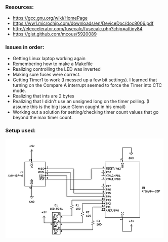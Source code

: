 ### Resources:
- https://gcc.gnu.org/wiki/HomePage
- https://ww1.microchip.com/downloads/en/DeviceDoc/doc8006.pdf
- http://eleccelerator.com/fusecalc/fusecalc.php?chip=attiny84
- https://gist.github.com/mcous/5920089

### Issues in order:
- Getting Linux laptop working again
- Remembering how to make a Makefile
- Realizing controlling the LED was inverted
- Making sure fuses were correct.
- Getting Timer1 to work (I messed up a few bit settings). I learned that turning on the Compare A interrupt seemed to force the Timer into CTC mode.
- Realizing that ints are 2 bytes
- Realizing that I didn't use an unsigned long on the timer polling. (I assume this is the big issue Glenn caught in his email)
- Working out a solution for setting/checking timer count values that go beyond the max timer count.

### Setup used:
![](https://github.com/hamster1147/Attiny84Blink/blob/develop/Media/Attiny84Blink.PNG?raw=true)
